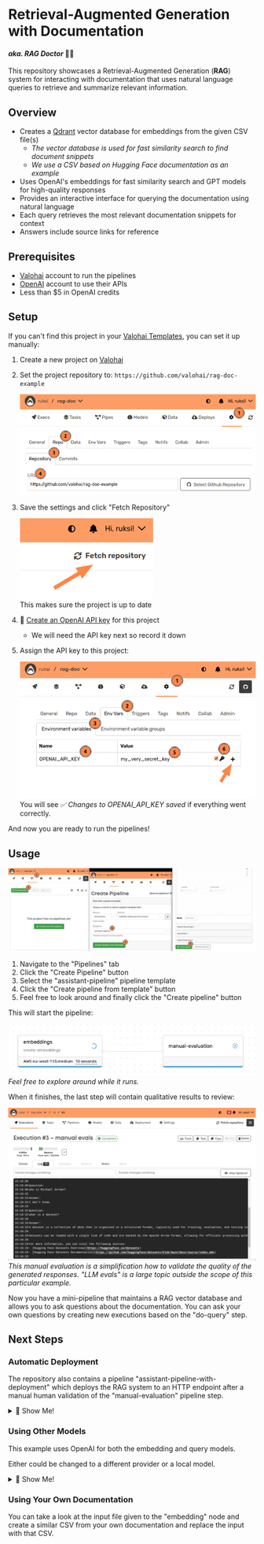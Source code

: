 # Retrieval-Augmented Generation with Documentation

#### <i>aka. RAG Doctor</i> 🧑‍⚕️

This repository showcases a Retrieval-Augmented Generation (**RAG**) system for interacting with
documentation that uses natural language queries to retrieve and summarize relevant information.

[valohai-website]: https://valohai.com/

[valohai-app]: https://app.valohai.com/

[valohai-templates]: https://app.valohai.com/projects/import-tutorial/

[qdrant-website]: https://qdrant.tech/

[openai-platform]: https://platform.openai.com/

[openai-api-keys]: https://platform.openai.com/docs/quickstart#create-and-export-an-api-key

## Overview

- Creates a [Qdrant](qdrant-website) vector database for embeddings from the given CSV file(s)
    - _The vector database is used for fast similarity search to find document snippets_
    - _We use a CSV based on Hugging Face documentation as an example_
- Uses OpenAI's embeddings for fast similarity search and GPT models for high-quality responses
- Provides an interactive interface for querying the documentation using natural language
- Each query retrieves the most relevant documentation snippets for context
- Answers include source links for reference

## Prerequisites

- [Valohai](valohai-website) account to run the pipelines
- [OpenAI](openai-platform) account to use their APIs
- Less than $5 in OpenAI credits

## Setup

If you can't find this project in your [Valohai Templates](valohai-templates), you can set it up
manually:

1. Create a new project on [Valohai](valohai-app)
2. Set the project repository to: `https://github.com/valohai/rag-doc-example`

   ![](.github/repository-setup.png)

3. Save the settings and click "Fetch Repository"

   ![](.github/repository-fetch.png)</br>
   This makes sure the project is up to date

4. 🔑 [Create an OpenAI API key](openai-api-keys) for this project
    - We will need the API key next so record it down

5. Assign the API key to this project:

   ![](.github/project-api-key.png)</br>
   You will see _✅ Changes to OPENAI_API_KEY saved_ if everything went correctly.

And now you are ready to run the pipelines!

## Usage

![](.github/pipeline-create.png)

1. Navigate to the "Pipelines" tab
2. Click the "Create Pipeline" button
3. Select the "assistant-pipeline" pipeline template
4. Click the "Create pipeline from template" button
5. Feel free to look around and finally click the "Create pipeline" button

This will start the pipeline:

![](.github/pipeline-pending.png)</br>
_Feel free to explore around while it runs._

When it finishes, the last step will contain qualitative results to review:

![](.github/query-output.png)</br>
_This manual evaluation is a simplification how to validate the quality of the generated
responses. "LLM evals" is a large topic outside the scope of this particular example._

Now you have a mini-pipeline that maintains a RAG vector database and allows you to ask questions
about the documentation. You can ask your own questions by creating new executions based on the
"do-query" step.

## Next Steps

### Automatic Deployment

The repository also contains a pipeline "assistant-pipeline-with-deployment" which deploys the RAG
system to an HTTP endpoint after a manual human validation of the "manual-evaluation" pipeline step.

<details>
<summary>🤩 Show Me!</summary>

1. Create a Valohai Deployment to tell where the HTTP endpoint should be hosted:

   ![](.github/deployment-create.png)</br>
   _You can use **Valohai Public Cloud** and **valohai.cloud** as the target when trialing out. Make
   sure to name the deployment `public`_

2. Create a pipeline as we did before, but use the "assistant-pipeline-with-deployment" template.

   ![](.github/deployment-pipeline.png)</br>
   _The pipeline should look something like this._

3. The pipeline will halt to a "⏳️ Pending Approval" state, where you can click the "Approve" button
   to proceed.

   ![](.github/deployment-approval.png)

4. After approval, the pipeline will build and deploy the endpoint.

   ![](.github/deployment-running.png)

5. You can use the "Test Deployment" button to run a test queries against the endpoint.

   ![](.github/deployment-test-query.png)
   ![](.github/deployment-test-result.png)

</details>

### Using Other Models

This example uses OpenAI for both the embedding and query models.

Either could be changed to a different provider or a local model.

<details>
<summary>🤩 Show Me!</summary>

Changing models inside the OpenAI ecosystem is a matter of changing constants in
`src/rag_doctor/consts.py`:

```python
EMBEDDING_MODEL = "text-embedding-ada-002"
EMBEDDING_LENGTH = 1_536  # the dimensions of a "text-embedding-ada-002" embedding vector

PROMPT_MODEL = "gpt-4o-mini"
PROMPT_MAX_TOKENS = 128_000  # model "context window" from https://platform.openai.com/docs/models
```

Further modifying the chat model involves reimplementing the query logic in
`src/rag_doctor/query.py`.

Similarly, modifying the embedding model is a matter of reimplementing the embedding logic in both
`src/rag_doctor/database.py` and `src/rag_doctor/query.py`.

**If you decide to change the embedding model, remember to recreate the vector database.**

</details>

### Using Your Own Documentation

You can take a look at the input file given to the "embedding" node and create a similar CSV from
your own documentation and replace the input with that CSV.
